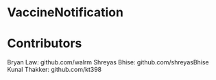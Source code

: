 # VaccineNotification

# Contributors
Bryan Law: github.com/walrm
Shreyas Bhise: github.com/shreyasBhise
Kunal Thakker: github.com/kt398
